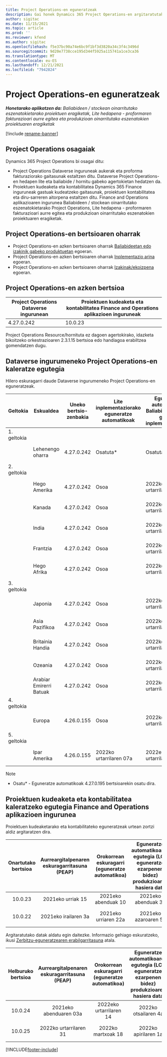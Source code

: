 ```yaml
---
title: Project Operations-en eguneratzeak
description: Gai honek Dynamics 365 Project Operations-en argitaratutako bertsioei buruzko informazioa eskaintzen du.
author: sigitac
ms.date: 11/15/2021
ms.topic: article
ms.prod: ''
ms.reviewer: kfend
ms.author: sigitac
ms.openlocfilehash: f5e37bc90a74e6bc9f1bf3d3820a34c3f4c3496d
ms.sourcegitcommit: 9d20e7738cce195d344f5925a115741a1ce3ca36
ms.translationtype: MT
ms.contentlocale: eu-ES
ms.lasthandoff: 12/21/2021
ms.locfileid: "7942824"
---
```

# <a name="project-operations-updates"></a>Project Operations-en eguneratzeak

_**Honetarako aplikatzen da:** Baliabideen / stockean oinarritutako eszenatokietarako proiektuen eragiketak, Lite hedapena - proformaren fakturazioari aurre egitea eta produkzioan oinarritutako eszenatokien proiektuaren eragiketak_

[!include [rename-banner](~/includes/cc-data-platform-banner.md)]

## <a name="project-operations-components"></a>Project Operations osagaiak

Dynamics 365 Project Operations bi osagai ditu:

- Project Operations Dataverse inguruneak aukerak eta proforma fakturaziorako gaitasunak estaltzen ditu. Dataverse Project Operations-en hedapen lite eta baliabide / hornitu gabeko agertokietan hedatzen da.
- Proiektuen kudeaketa eta kontabilitatea Dynamics 365 Finance inguruneak gastuak kudeatzeko gaitasunak, proiektuen kontabilitatea eta diru-sarreren aitorpena estaltzen ditu. Finance and Operations aplikazioaren ingurunea Baliabideen / stockean oinarritutako eszenatokietarako Project Operations, Lite hedapena - proformaren fakturazioari aurre egitea eta produkzioan oinarritutako eszenatokien proiektuaren eragiketak.

## <a name="project-operations-release-notes"></a>Project Operations-en bertsioaren oharrak
- Project Operations-en azken bertsioaren oharrak [Baliabideetan edo izakinik gabeko produktuetan](whats-new-dec-2021-resource-based.md) egoeran.
- Project Operations-en azken bertsioaren oharrak [Inplementazio arina](../pro/whats-new/whats-new-dec-2021-lite.md) egoeran.
- Project Operations-en azken bertsioaren oharrak [Izakinak/ekoizpena](../prod-pma/whats-new/whats-new-oct-2021-stocked.md) egoeran.

## <a name="project-operations-latest-version"></a>Project Operations-en azken bertsioa

| Project Operations Dataverse ingurunean | Proiektuen kudeaketa eta kontabilitatea Finance and Operations aplikazioen inguruneak | 
| --- | --- |
| 4.27.0.242 | 10.0.23 |

Project Operations Resource/hornituta ez dagoen agertokirako, idazketa bikoitzeko orkestrazioaren 2.3.1.15 bertsioa edo handiagoa erabiltzea gomendatzen dugu.

## <a name="release-schedule-for-project-operations-on-dataverse-environment"></a>Dataverse ingurumeneko Project Operations-en kaleratze egutegia

Hilero eskuragarri daude Dataverse ingurumeneko Project Operations-en eguneratzeak. 

| Geltokia | Eskualdea | Uneko bertsio-zenbakia | Lite inplementaziorako eguneratze automatikoak | Eguneratze automatikoak Baliabidea/hornitu gabeko inplementaziorako | Hurrengo bertsio-zenbakia | Hurrengo bertsioa orokorrean eskuragarri |
|-----------|-----------------------|-----------------|--------------------|---------------------|---------------------|---------------------|
| 1. geltokia |   &nbsp;              |    &nbsp;       | &nbsp;             |      &nbsp;         |      &nbsp;         |      &nbsp;         |
|   &nbsp;  | Lehenengo oharra         |  4.27.0.242     | Osatuta*          | Osatuta*           | TBD                 | 2022eko urtarrilaren 14    |
| 2. geltokia |   &nbsp;              |    &nbsp;       | &nbsp;             |      &nbsp;         |      &nbsp;         |      &nbsp;         |
|   &nbsp;  | Hego Amerika         |  4.27.0.242     | Osoa           | 2022ko urtarrilaren 07a    | TBD                 | 2022eko urtarrilaren 14    |
|   &nbsp;  | Kanada                |  4.27.0.242     | Osoa           | 2022ko urtarrilaren 07a    | TBD                 | 2022eko urtarrilaren 14    |
|   &nbsp;  | India                 |  4.27.0.242     | Osoa           | 2022ko urtarrilaren 07a    | TBD                 | 2022eko urtarrilaren 14    |
|   &nbsp;  | Frantzia                |  4.27.0.242     | Osoa           | 2022ko urtarrilaren 07a    | TBD                 | 2022eko urtarrilaren 14    |
|   &nbsp;  | Hego Afrika          |  4.27.0.242     | Osoa           | 2022ko urtarrilaren 07a    | TBD                 | 2022eko urtarrilaren 14    |
| 3. geltokia |      &nbsp;           |     &nbsp;      |     &nbsp;         |      &nbsp;         |      &nbsp;         |      &nbsp;         |
|   &nbsp;  | Japonia                 |  4.27.0.242     | Osoa           | 2022ko urtarrilaren 07a    | TBD                 | 2022ko urtarrilaren 21a    |
|   &nbsp;  | Asia Pazifikoa          |  4.27.0.242     | Osoa           | 2022ko urtarrilaren 07a    | TBD                 | 2022ko urtarrilaren 21a    |
|   &nbsp;  | Britainia Handia         |  4.27.0.242     | Osoa           | 2022ko urtarrilaren 07a    | TBD                 | 2022ko urtarrilaren 21a    |
|   &nbsp;  | Ozeania               |  4.27.0.242     | Osoa           | 2022ko urtarrilaren 07a    | TBD                 | 2022ko urtarrilaren 21a    |
|   &nbsp;  | Arabiar Emirerri Batuak  |  4.27.0.242     | Osoa           | 2022ko urtarrilaren 07a    | TBD                 | 2022ko urtarrilaren 21a    |
| 4. geltokia |     &nbsp;            |     &nbsp;      |     &nbsp;         |      &nbsp;         |      &nbsp;         |      &nbsp;         |
|   &nbsp;  | Europa                |  4.26.0.155     | Osoa           | 2022ko urtarrilaren 07a    | 4.27.0.242          | 2022ko urtarrilaren 10a    |
| 5. geltokia |     &nbsp;            |     &nbsp;      |     &nbsp;         |      &nbsp;         |      &nbsp;         |      &nbsp;         |
|   &nbsp;  | Ipar Amerika         |  4.26.0.155     | 2022ko urtarrilaren 07a   | 2022eko urtarrilaren 14    | 4.27.0.242          | 2022ko urtarrilaren 17a    |

>[!Note]
> - Osatu* - Eguneratze automatikoak 4.27.0.195 bertsioarekin osatu dira.


## <a name="release-schedule-for-project-management-and-accounting-in-the-finance-and-operations-apps-environment"></a>Proiektuen kudeaketa eta kontabilitatea kaleratzeko egutegia Finance and Operations aplikazioen ingurunea

Proiektuen kudeaketarako eta kontabilitateko eguneratzeak urtean zortzi aldiz argitaratzen dira.

|Onartutako bertsioa| Aurreargitalpenaren eskuragarritasuna (PEAP) | Orokorrean eskuragarri (eguneratze automatikoa) | Eguneratze automatikoaren egutegia (LCS eguneratze ezarpenen bidez) produkzioaren hasiera data |   Zerbitzuaren amaiera   |
|:---------------:|:---------------------------:|:---------------------------------:|:--------------------------------------------------------------------:|:------------------:|
|     10.0.23     |      2021eko urriak 15       |        2021eko abenduak 10          |                          2021eko abenduak 31                           | 2022ko martxoak 18     |
|     10.0.22     |      2021eko irailaren 3a      |        2021eko urriaren 22a           |                          2021eko azaroaren 5a                            | 2022eko urtarrilaren 14   |


Argitaratutako datak aldatu egin daitezke. Informazio gehiago eskuratzeko, ikusi [Zerbitzu-eguneratzearen erabilgarritasuna](/dynamics365/fin-ops-core/fin-ops/get-started/public-preview-releases?toc=%2fdynamics365%2ffinance%2ftoc.json) atala.

|Helburuko bertsioa | Aurreargitalpenaren eskuragarritasuna (PEAP) | Orokorrean eskuragarri (eguneratze automatikoa) | Eguneratze automatikoaren egutegia (LCS eguneratze ezarpenen bidez) produkzioaren hasiera data |   Zerbitzuaren amaiera   |
|:---------------:|:---------------------------:|:---------------------------------:|:--------------------------------------------------------------------:|:------------------:|
|     10.0.24     |      2021eko abenduaren 03a       |        2022eko urtarrilaren 14           |                          2022ko otsailaren 4a                            | 2022ko apirilaren 15a     |
|     10.0.25     |      2022ko urtarrilaren 31       |        2022ko martxoak 18             |                          2022ko apirilaren 1a                               | 2022ko ekainaren 10a      |

[!INCLUDE[footer-include](../includes/footer-banner.md)]
